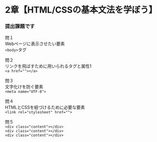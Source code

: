 # 2章【HTML/CSSの基本文法を学ぼう】
### 提出課題です

問１  
Webページに表示させたい要素  
`<body>`タグ

問２  
リンクを飛ばすために用いられるタグと属性1  
`<a href=""></a>`  

問３  
文字化けを防ぐ要素  
`<meta name="UTF-8">`

問４    
HTMLとCSSを紐づけるために必要な要素  
`<link rel="stylesheet" href="">`

問５  
`<div class="content"></div>`  
`<div class="content"></div>`  
`<div class="content"></div>`  
